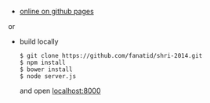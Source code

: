 * [online on github pages](http://fanatid.github.io/shri-2014/)

or

* build locally

      $ git clone https://github.com/fanatid/shri-2014.git
      $ npm install
      $ bower install
      $ node server.js

  and open [localhost:8000](http://localhost:8000/)
